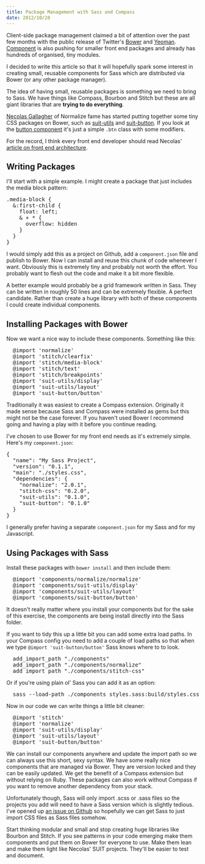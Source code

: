 ```yaml
--- 
title: Package Management with Sass and Compass
date: 2012/10/28
---
```


Client-side package management claimed a bit of attention over the past few months with the public release of Twitter's [Bower](http://twitter.github.com/bower/) and [Yeoman](http://yeomain.io). [Component](https://github.com/component/component) is also pushing for smaller front end packages and already has hundreds of organised, tiny modules. 

I decided to write this article so that it will hopefully spark some interest in creating small, reusable components for Sass which are distributed via Bower (or any other package manager). 

The idea of having small, reusable packages is something we need to bring to Sass. We have things like Compass, Bourbon and Stitch but these are all giant libraries that are **trying to do everything**.

[Necolas Gallagher](http://twitter.com/necolas) of Normalize fame has started putting together some tiny CSS packages on Bower, such as [suit-utils](https://github.com/necolas/suit-utils) and [suit-button](https://github.com/necolas/suit-button). If you look at the [button component](https://github.com/necolas/suit-button/blob/master/button.css) it's just a simple `.btn` class with some modifiers.

For the record, I think every front end developer should read Necolas' [article on front end architecture](http://nicolasgallagher.com/about-html-semantics-front-end-architecture/).

## Writing Packages

I'll start with a simple example. I might create a package that just includes the media block pattern:

<pre class="prettyprint lang-css">
.media-block {
  &:first-child {
    float: left;
    & + * {
      overflow: hidden
    }
  }
}
</pre>

I would simply add this as a project on Github, add a `component.json` file and publish to Bower. Now I can install and reuse this chunk of code whenever I want. Obviously this is extremely tiny and probably not worth the effort. You probably want to flesh out the code and make it a bit more flexible. 

A better example would probably be a grid framework written in Sass. They can be written in roughly 50 lines and can be extremely flexible. A perfect candidate. Rather than create a huge library with both of these components I could create individual components.

## Installing Packages with Bower

Now we want a nice way to include these components. Something like this:

<pre class="prettyprint">
  @import 'normalize'
  @import 'stitch/clearfix'
  @import 'stitch/media-block'
  @import 'stitch/text'
  @import 'stitch/breakpoints'
  @import 'suit-utils/display'
  @import 'suit-utils/layout'
  @import 'suit-button/button'
</pre>

Traditionally it was easiest to create a Compass extension. Originally it made sense because Sass and Compass were installed as gems but this might not be the case forever. If you haven't used Bower I recommend going and having a play with it before you continue reading.

I've chosen to use Bower for my front end needs as it's extremely simple. Here's my `component.json`:

<pre class="prettyprint">
{
  "name": "My Sass Project",
  "version": "0.1.1",
  "main": "./styles.css",
  "dependencies": {
    "normalize": "2.0.1",
    "stitch-css": "0.2.0",
    "suit-utils": "0.1.0",
    "suit-button": "0.1.0"
  }
}
</pre>

I generally prefer having a separate `component.json` for my Sass and for my Javascript. 

## Using Packages with Sass

Install these packages with `bower install` and then include them:

<pre class="prettyprint">
  @import 'components/normalize/normalize'
  @import 'components/suit-utils/display'
  @import 'components/suit-utils/layout'
  @import 'components/suit-button/button'
</pre>

It doesn't really matter where you install your components but for the sake of this exercise, the components are being install directly into the Sass folder.

If you want to tidy this up a little bit you can add some extra load paths. In your Compass config you need to add a couple of load paths so that when we type `@import 'suit-button/button'` Sass knows where to to look.

<pre class="prettyprint">
  add_import_path "./components"
  add_import_path "./components/normalize"
  add_import_path "./components/stitch-css"
</pre>

Or if you're using plain ol' Sass you can add it as an option:

<pre class="prettyprint">
  sass --load-path ./components styles.sass:build/styles.css
</pre>

Now in our code we can write things a little bit cleaner:

<pre class="prettyprint">
  @import 'stitch'
  @import 'normalize'
  @import 'suit-utils/display'
  @import 'suit-utils/layout'
  @import 'suit-button/button'
</pre>

We can install our components anywhere and update the import path so we can always use this short, sexy syntax. We have some really nice components that are managed via Bower. They are version locked and they can be easily updated. We get the benefit of a Compass extension but without relying on Ruby. These packages can also work without Compass if you want to remove another dependency from your stack.

Unfortunately though, Sass will only import .scss or .sass files so the projects you add will need to have a Sass version which is slightly tedious. I've opened up [an issue on Github](https://github.com/nex3/sass/issues/556) so hopefully we can get Sass to just import CSS files as Sass files somehow.

Start thinking modular and small and stop creating huge libraries like Bourbon and Stitch. If you see patterns in your code emerging make them components and put them on Bower for everyone to use. Make them lean and make them light like Necolas' SUIT projects. They'll be easier to test and document.
